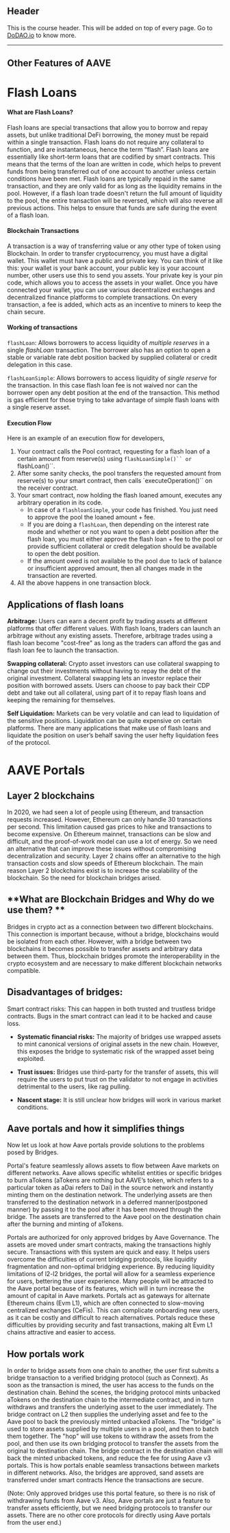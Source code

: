 ## Header
This is the course header. This will be added on top of every page. Go to [DoDAO.io](https://www.dodao.io) to know more.

 ---
 
 ## Other Features of AAVE
 
# **Flash Loans**        
#### **What are Flash Loans?**
Flash loans are special transactions that allow you to borrow and repay assets, but unlike traditional DeFi borrowing, the money must be repaid within a single transaction. 
Flash loans do not require any collateral to function, and are instantaneous, hence the term “flash”. Flash loans are essentially like short-term loans that are codified by 
smart contracts. This means that the terms of the loan are written in code, which helps to prevent funds from being transferred out of one account to another unless certain conditions 
have been met. Flash loans are typically repaid in the same transaction, and they are only valid for as long as the liquidity remains in the pool. However, if a flash loan trade doesn't 
return the full amount of liquidity to the pool, the entire transaction will be reversed, which will also reverse all previous actions. This helps to ensure that funds are safe during the 
event of a flash loan.

#### **Blockchain Transactions**
A transaction is a way of transferring value or any other type of token using Blockchain. In order to transfer cryptocurrency, you must have a digital wallet. This wallet must have a public 
and private key. You can think of it like this: your wallet is your bank account, your public key is your account number, other users use this to send you assets. Your private key is your pin code, 
which allows you to access the assets in your wallet. Once you have connected your wallet, you can use various decentralized exchanges and decentralized finance platforms to complete transactions. 
On every transaction, a fee is added, which acts as an incentive to miners to keep the chain secure.
 
 #### **Working of transactions**
 `flashLoan`: Allows borrowers to access liquidity of *multiple reserves* in a single *flashLoan* transaction. The borrower also has an option to open a stable or variable rate debt position backed by supplied collateral or 
  credit delegation in this case.
 
 `flashLoanSimple`: Allows borrowers to access liquidity of *single reserve* for the transaction. In this case flash loan fee is not waived nor can the borrower open any debt position at the end of the transaction. 
  This method is gas efficient for those trying to take advantage of simple flash loans with a single reserve asset.
 
 
 #### **Execution Flow**
 Here is an example of an execution flow for developers,
 
 1. Your contract calls the Pool contract, requesting for a flash loan of a certain amount from reserve(s) using `flashLoanSimple()`` or `flashLoan()``.
 2. After some sanity checks, the pool transfers the requested amount from reserve(s) to your smart contract, then calls `executeOperation()`` on the receiver contract.    
 3. Your smart contract, now holding the flash loaned amount, executes any arbitrary operation in its code.
     * In case of a `flashloanSimple`, your code has finished. You just need to approve the pool the loaned amount + fee. 
     * If you are doing a `flashLoan`,  then depending on the interest rate mode and whether or not you want to open a debt position after the flash loan, you must either approve the 
       flash loan + fee to the pool or provide sufficient collateral or credit delegation should be available to open the debt position.
     * If the amount owed is not available to the pool due to lack of balance or insufficient approved amount, then all changes made in the transaction are reverted.
 4. All the above happens in one transaction block.

 ## **Applications of flash loans**

 **Arbitrage:** Users can earn a decent profit by trading assets at different platforms that offer different values. With flash loans, traders can launch an arbitrage without any existing assets. 
 Therefore, arbitrage trades using a flash loan become "cost-free" as long as the traders can afford the gas and flash loan fee to launch the transaction.

 **Swapping collateral:**  Crypto asset investors can use collateral swapping to change out their investments without having to repay the debt of the original investment. Collateral swapping lets an investor 
 replace their position with borrowed assets. Users can choose to pay back their CDP debt and take out all collateral, using part of it to repay flash loans and keeping the remaining 
 for themselves.

 **Self Liquidation:** Markets can be very volatile and can lead to liquidation of the sensitive positions. Liquidation can be quite expensive on certain platforms. There are many applications that make use 
 of flash loans and liquidate the position on user’s behalf saving the user hefty liquidation fees of the protocol.
 
# **AAVE Portals**        
## **Layer 2 blockchains**
In 2020, we had seen a lot of people using Ethereum, and transaction requests increased. However, Ethereum can only handle 30 transactions per second. This limitation caused gas prices to hike and transactions to become expensive.
On Ethereum mainnet, transactions can be slow and difficult, and the proof-of-work model can use a lot of energy. So we need an alternative that can improve these issues without compromising decentralization and security.
Layer 2 chains offer an alternative to the high transaction costs and slow speeds of Ethereum blockchain. The main reason Layer 2 blockchains exist is to increase the scalability of the blockchain. So the need for blockchain bridges arised.


## **What are Blockchain Bridges and Why do we use them? **
Bridges in crypto act as a connection between two different blockchains. This connection is important because, without a bridge, blockchains would be isolated from each other.
However, with a bridge between two blockchains it becomes possible to transfer assets and arbitrary data between them. Thus, blockchain bridges promote the interoperability in the crypto ecosystem and are necessary to make different blockchain networks compatible.
   
   ## **Disadvantages of bridges:**
   Smart contract risks:
   This can happen in both trusted and trustless bridge contracts. Bugs in the smart contract can lead it to be hacked and cause loss.
   
   * **Systematic financial risks:**
   The majority of bridges use wrapped assets to mint canonical versions of original assets in the new chain. However, this exposes the bridge to systematic risk of the wrapped asset being exploited.
   
   * **Trust issues:**
   Bridges use third-party for the transfer of assets, this will require the users to put trust on the validator to not engage in activities detrimental to the users, like rag pulling.
   
   * **Nascent stage:**
   It is still unclear how bridges will work in various market conditions.



## **Aave portals and how it simplifies things**
Now let us look at how Aave portals provide solutions to the problems posed by Bridges.

Portal's feature seamlessly allows assets to flow between Aave markets on different networks. Aave allows specific whitelist entities or specific bridges to burn aTokens (aTokens are nothing but AAVE’s token, which refers to 
a particular token as aDai refers to Dai) in the source network and instantly minting them on the destination network. The underlying assets are then transferred to the destination network in a deferred manner(postponed manner) 
by passing it to the pool after it has been moved through the bridge. The assets are transferred to the Aave pool on the destination chain after the burning and minting of aTokens.

Portals are authorized for only approved bridges by Aave Governance. The assets are moved under smart contracts, making the transactions highly secure. Transactions with this system are quick and easy. lt helps users overcome the 
difficulties of current bridging protocols, like liquidity fragmentation and non-optimal bridging experience. By reducing liquidity limitations of l2-l2 bridges, the portal will allow for a seamless experience for users, bettering 
the user experience. Many people will be attracted to the Aave portal because of its features, which will in turn increase the amount of capital in Aave markets. Portals act as gateways for alternate Ethereum chains (Evm L1), which 
are often connected to slow-moving centralized exchanges (CeFis). This can complicate onboarding new users, as it can be costly and difficult to reach alternatives. Portals reduce these difficulties by providing security and fast 
transactions, making alt Evm L1 chains attractive and easier to access.


## **How portals work**
In order to bridge assets from one chain to another, the user first submits a bridge transaction to a verified bridging protocol (such as Connext). As soon as the transaction is mined, the user has access to the funds on the destination chain. 
Behind the scenes, the bridging protocol mints unbacked aTokens on the destination chain to the intermediate contract, and in turn withdraws and transfers the underlying asset to the user immediately. The bridge contract on L2 then supplies the 
underlying asset and fee to the Aave pool to back the previously minted unbacked aTokens. The "bridge" is used to store assets supplied by multiple users in a pool, and then to batch them together. The "hop" will use tokens to withdraw the assets 
from the pool, and then use its own bridging protocol to transfer the assets from the original to destination chain. The bridge contract in the destination chain will back the minted unbacked tokens, and reduce the fee for using Aave v3 portals. 
This is how portals enable seamless transactions between markets in different networks. Also, the bridges are approved, sand assets are transferred under smart contracts Hence the transactions are secure.

(Note: Only approved bridges use this portal feature, so there is no risk of withdrawing funds from Aave v3. Also, Aave portals are just a feature to transfer assets efficiently, but we need bridging protocols to transfer our assets. There are no 
other core protocols for directly using Aave portals from the user end.) 
 
 
